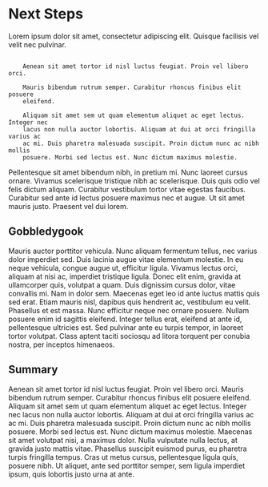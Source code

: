 # Next Steps

Lorem ipsum dolor sit amet, consectetur adipiscing elit. Quisque facilisis vel velit nec pulvinar.

``` sidebar:: The meaning of life is that it stops.

    Aenean sit amet tortor id nisl luctus feugiat. Proin vel libero orci. 

    Mauris bibendum rutrum semper. Curabitur rhoncus finibus elit posuere
    eleifend.

    Aliquam sit amet sem ut quam elementum aliquet ac eget lectus. Integer nec
    lacus non nulla auctor lobortis. Aliquam at dui at orci fringilla varius ac
    ac mi. Duis pharetra malesuada suscipit. Proin dictum nunc ac nibh mollis
    posuere. Morbi sed lectus est. Nunc dictum maximus molestie.

```

Pellentesque sit amet bibendum nibh, in pretium mi. Nunc laoreet cursus ornare. Vivamus scelerisque tristique nibh ac scelerisque. Duis quis odio vel felis dictum aliquam. Curabitur vestibulum tortor vitae egestas faucibus. Curabitur sed ante id lectus posuere maximus nec et augue. Ut sit amet mauris justo. Praesent vel dui lorem.

## Gobbledygook 

Mauris auctor porttitor vehicula. Nunc aliquam fermentum tellus, nec varius dolor imperdiet sed. Duis lacinia augue vitae elementum molestie. In eu neque vehicula, congue augue ut, efficitur ligula. Vivamus lectus orci, aliquam at nisi ac, imperdiet tristique ligula. Donec elit enim, gravida at ullamcorper quis, volutpat a quam. Duis dignissim cursus dolor, vitae convallis mi. Nam in dolor sem. Maecenas eget leo id ante luctus mattis quis sed erat. Etiam mauris nisl, dapibus quis hendrerit ac, vestibulum eu velit. Phasellus et est massa. Nunc efficitur neque nec ornare posuere. Nullam posuere enim id sagittis eleifend. Integer tellus erat, eleifend at ante id, pellentesque ultricies est. Sed pulvinar ante eu turpis tempor, in laoreet tortor volutpat. Class aptent taciti sociosqu ad litora torquent per conubia nostra, per inceptos himenaeos.

## Summary
Aenean sit amet tortor id nisl luctus feugiat. Proin vel libero orci. Mauris bibendum rutrum semper. Curabitur rhoncus finibus elit posuere eleifend. Aliquam sit amet sem ut quam elementum aliquet ac eget lectus. Integer nec lacus non nulla auctor lobortis. Aliquam at dui at orci fringilla varius ac ac mi. Duis pharetra malesuada suscipit. Proin dictum nunc ac nibh mollis posuere. Morbi sed lectus est. Nunc dictum maximus molestie. Maecenas sit amet volutpat nisi, a maximus dolor. Nulla vulputate nulla lectus, at gravida justo mattis vitae. Phasellus suscipit euismod purus, eu pharetra turpis fringilla tempus. Cras ut metus cursus, pellentesque ligula quis, posuere nibh. Ut aliquet, ante sed porttitor semper, sem ligula imperdiet ipsum, quis lobortis justo urna at ante.
